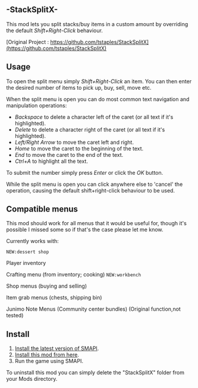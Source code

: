 ## -StackSplitX-
This mod lets you split stacks/buy items in a custom amount by overriding the default *Shift+Right-Click* behaviour.

[Original Project  :  https://github.com/tstaples/StackSplitX](https://github.com/tstaples/StackSplitX)

## Usage

To open the split menu simply *Shift+Right-Click* an item. You can then enter the desired number of items to pick up, buy, sell, move etc.

When the split menu is open you can do most common text navigation and manipulation operations:
* *Backspace* to delete a character left of the caret (or all text if it's highlighted).
* *Delete* to delete a character right of the caret (or all text if it's highlighted).
* *Left/Right Arrow* to move the caret left and right.
* *Home* to move the caret to the beginning of the text.
* *End* to move the caret to the end of the text.
* *Ctrl+A* to highlight all the text.

To submit the number simply press *Enter* or click the *OK* button.

While the split menu is open you can click anywhere else to 'cancel' the operation, causing the default shift+right-click behaviour to be used.



## Compatible menus
This mod should work for all menus that it would be useful for, though it's possible I missed some so if that's the case please let me know.

Currently works with:

`NEW:dessert shop`

Player inventory 

Crafting menu (from inventory; cooking) `NEW:workbench`

Shop menus (buying and selling)

Item grab menus (chests, shipping bin)

Junimo Note Menus (Community center bundles) (Original function,not tested)

## Install
1. [Install the latest version of SMAPI](https://smapi.io/).
2. [Install this mod from here](https://github.com/lam126/-StackSplitX-/releases/tag/1.5).
3. Run the game using SMAPI.


To uninstall this mod you can simply delete the "StackSplitX" folder from your Mods directory.
